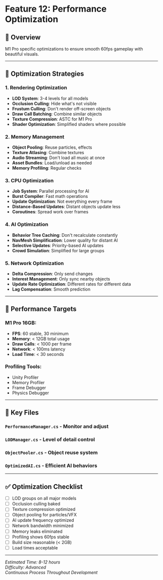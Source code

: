 # Feature 12: Performance Optimization

## 🎯 Overview

M1 Pro specific optimizations to ensure smooth 60fps gameplay with beautiful visuals.

---

## 🚀 Optimization Strategies

### 1. Rendering Optimization
- **LOD System**: 3-4 levels for all models
- **Occlusion Culling**: Hide what's not visible
- **Frustum Culling**: Don't render off-screen objects
- **Draw Call Batching**: Combine similar objects
- **Texture Compression**: ASTC for M1 Pro
- **Shader Optimization**: Simplified shaders where possible

### 2. Memory Management
- **Object Pooling**: Reuse particles, effects
- **Texture Atlasing**: Combine textures
- **Audio Streaming**: Don't load all music at once
- **Asset Bundles**: Load/unload as needed
- **Memory Profiling**: Regular checks

### 3. CPU Optimization
- **Job System**: Parallel processing for AI
- **Burst Compiler**: Fast math operations
- **Update Optimization**: Not everything every frame
- **Distance-Based Updates**: Distant objects update less
- **Coroutines**: Spread work over frames

### 4. AI Optimization
- **Behavior Tree Caching**: Don't recalculate constantly
- **NavMesh Simplification**: Lower quality for distant AI
- **Selective Updates**: Priority-based AI updates
- **Crowd Simulation**: Simplified for large groups

### 5. Network Optimization
- **Delta Compression**: Only send changes
- **Interest Management**: Only sync nearby objects
- **Update Rate Optimization**: Different rates for different data
- **Lag Compensation**: Smooth prediction

---

## 🎯 Performance Targets

### M1 Pro 16GB:
- **FPS**: 60 stable, 30 minimum
- **Memory**: < 12GB total usage
- **Draw Calls**: < 1000 per frame
- **Network**: < 100ms latency
- **Load Time**: < 30 seconds

### Profiling Tools:
- Unity Profiler
- Memory Profiler
- Frame Debugger
- Physics Debugger

---

## 🚀 Key Files

### `PerformanceManager.cs` - Monitor and adjust
### `LODManager.cs` - Level of detail control
### `ObjectPooler.cs` - Object reuse system
### `OptimizedAI.cs` - Efficient AI behaviors

---

## ✅ Optimization Checklist

- [ ] LOD groups on all major models
- [ ] Occlusion culling baked
- [ ] Texture compression optimized
- [ ] Object pooling for particles/VFX
- [ ] AI update frequency optimized
- [ ] Network bandwidth minimized
- [ ] Memory leaks eliminated
- [ ] Profiling shows 60fps stable
- [ ] Build size reasonable (< 2GB)
- [ ] Load times acceptable

---

*Estimated Time: 8-12 hours*  
*Difficulty: Advanced*  
*Continuous Process Throughout Development*

